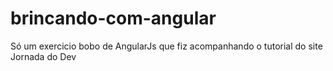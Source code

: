 # brincando-com-angular
Só um exercicio bobo de AngularJs que fiz acompanhando o tutorial do site Jornada do Dev
